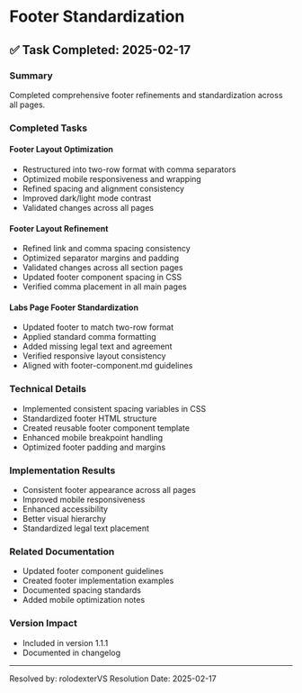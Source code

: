 # Footer Standardization

## ✅ Task Completed: 2025-02-17

### Summary

Completed comprehensive footer refinements and standardization across all pages.

### Completed Tasks

#### Footer Layout Optimization

- Restructured into two-row format with comma separators
- Optimized mobile responsiveness and wrapping
- Refined spacing and alignment consistency
- Improved dark/light mode contrast
- Validated changes across all pages

#### Footer Layout Refinement

- Refined link and comma spacing consistency
- Optimized separator margins and padding
- Validated changes across all section pages
- Updated footer component spacing in CSS
- Verified comma placement in all main pages

#### Labs Page Footer Standardization

- Updated footer to match two-row format
- Applied standard comma formatting
- Added missing legal text and agreement
- Verified responsive layout consistency
- Aligned with footer-component.md guidelines

### Technical Details

- Implemented consistent spacing variables in CSS
- Standardized footer HTML structure
- Created reusable footer component template
- Enhanced mobile breakpoint handling
- Optimized footer padding and margins

### Implementation Results

- Consistent footer appearance across all pages
- Improved mobile responsiveness
- Enhanced accessibility
- Better visual hierarchy
- Standardized legal text placement

### Related Documentation

- Updated footer component guidelines
- Created footer implementation examples
- Documented spacing standards
- Added mobile optimization notes

### Version Impact

- Included in version 1.1.1
- Documented in changelog

---
Resolved by: rolodexterVS
Resolution Date: 2025-02-17
